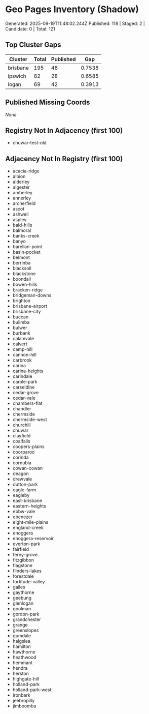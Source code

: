 # Geo Pages Inventory (Shadow)
Generated: 2025-09-19T11:48:02.244Z
Published: 118 | Staged: 2 | Candidate: 0 | Total: 121
## Top Cluster Gaps
| Cluster | Total | Published | Gap |
|---------|-------|-----------|-----|
| brisbane | 195 | 48 | 0.7538 |
| ipswich | 82 | 28 | 0.6585 |
| logan | 69 | 42 | 0.3913 |
## Published Missing Coords
_None_
## Registry Not In Adjacency (first 100)
- chuwar-test-old
## Adjacency Not In Registry (first 100)
- acacia-ridge
- albion
- alderley
- algester
- amberley
- annerley
- archerfield
- ascot
- ashwell
- aspley
- bald-hills
- balmoral
- banks-creek
- banyo
- barellan-point
- basin-pocket
- belmont
- berrinba
- blacksoil
- blackstone
- boondall
- bowen-hills
- bracken-ridge
- bridgeman-downs
- brighton
- brisbane-airport
- brisbane-city
- buccan
- bulimba
- bulwer
- burbank
- calamvale
- calvert
- camp-hill
- cannon-hill
- carbrook
- carina
- carina-heights
- carindale
- carole-park
- carseldine
- cedar-grove
- cedar-vale
- chambers-flat
- chandler
- chermside
- chermside-west
- churchill
- chuwar
- clayfield
- coalfalls
- coopers-plains
- coorparoo
- corinda
- cornubia
- cowan-cowan
- deagon
- drewvale
- dutton-park
- eagle-farm
- eagleby
- east-brisbane
- eastern-heights
- ebbw-vale
- ebenezer
- eight-mile-plains
- england-creek
- enoggera
- enoggera-reservoir
- everton-park
- fairfield
- ferny-grove
- fitzgibbon
- flagstone
- flinders-lakes
- forestdale
- fortitude-valley
- gailes
- gaythorne
- geebung
- glenlogan
- goolman
- gordon-park
- grandchester
- grange
- greenslopes
- gumdale
- haigslea
- hamilton
- hawthorne
- heathwood
- hemmant
- hendra
- herston
- highgate-hill
- holland-park
- holland-park-west
- ironbark
- jeebropilly
- jimboomba